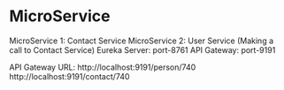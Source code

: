 # MicroService
MicroService 1: Contact Service
MicroService 2: User Service (Making a call to Contact Service)
Eureka Server: port-8761
API Gateway: port-9191

API Gateway URL:
http://localhost:9191/person/740
http://localhost:9191/contact/740
